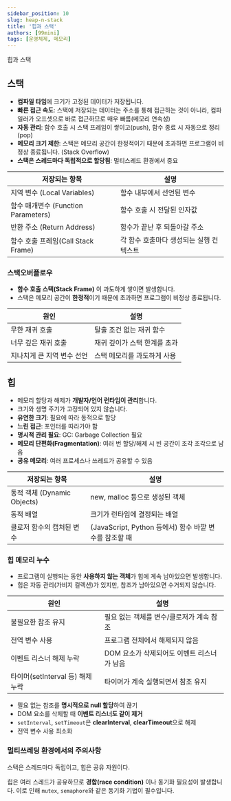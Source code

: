 ```yaml
---
sidebar_position: 10
slug: heap-n-stack
title: '힙과 스택'
authors: [99mini]
tags: [운영체제, 메모리]
---
```


<!-- 메모리 10 ~ 19 -->

힙과 스택

<!-- truncate -->

## 스택

- **컴파일 타임**에 크기가 고정된 데이터가 저장됩니다.
- **빠른 접근 속도**: 스택에 저장되는 데이터는 주소를 통해 접근하는 것이 아니라, 컴파일러가 오프셋으로 바로 접근하므로 매우 빠름(메모리 연속성)
- **자동 관리**: 함수 호출 시 스택 프레임이 쌓이고(push), 함수 종료 시 자동으로 정리(pop)
- **메모리 크기 제한**: 스택은 메모리 공간이 한정적이기 때문에 초과하면 프로그램이 비정상 종료됩니다. (Stack Overflow)
- **스택은 스레드마다 독립적으로 할당됨**: 멀티스레드 환경에서 중요

| 저장되는 항목                       | 설명                                    |
| ----------------------------------- | --------------------------------------- |
| 지역 변수 (Local Variables)         | 함수 내부에서 선언된 변수               |
| 함수 매개변수 (Function Parameters) | 함수 호출 시 전달된 인자값              |
| 반환 주소 (Return Address)          | 함수가 끝난 후 되돌아갈 주소            |
| 함수 호출 프레임(Call Stack Frame)  | 각 함수 호출마다 생성되는 실행 컨텍스트 |

### 스택오버플로우

- **함수 호출 스택(Stack Frame)** 이 과도하게 쌓이면 발생합니다.
- 스택은 메모리 공간이 **한정적**이기 때문에 초과하면 프로그램이 비정상 종료됩니다.

| 원인                       | 설명                         |
| -------------------------- | ---------------------------- |
| 무한 재귀 호출             | 탈출 조건 없는 재귀 함수     |
| 너무 깊은 재귀 호출        | 재귀 깊이가 스택 한계를 초과 |
| 지나치게 큰 지역 변수 선언 | 스택 메모리를 과도하게 사용  |

## 힙

- 메모리 할당과 해제가 **개발자/언어 런타임이 관리**합니다.
- 크기와 생명 주기가 고정되어 있지 않습니다.
- **유연한 크기**: 필요에 따라 동적으로 할당
- **느린 접근**: 포인터를 따라가야 함
- **명시적 관리 필요**: GC: Garbage Collection 필요
- **메모리 단편화(Fragmentation)**: 여러 번 할당/해제 시 빈 공간이 조각 조각으로 남음
- **공유 메모리**: 여러 프로세스나 쓰레드가 공유할 수 있음

| 저장되는 항목               | 설명                                                   |
| --------------------------- | ------------------------------------------------------ |
| 동적 객체 (Dynamic Objects) | new, malloc 등으로 생성된 객체                         |
| 동적 배열                   | 크기가 런타임에 결정되는 배열                          |
| 클로저 함수의 캡처된 변수   | (JavaScript, Python 등에서) 함수 바깥 변수를 참조할 때 |

### 힙 메모리 누수

- 프로그램이 실행되는 동안 **사용하지 않는 객체**가 힙에 계속 남아있으면 발생합니다.
- 힙은 자동 관리(가비지 컬렉션)가 있지만, 참조가 남아있으면 수거되지 않습니다.

| 원인                             | 설명                                       |
| -------------------------------- | ------------------------------------------ |
| 불필요한 참조 유지               | 필요 없는 객체를 변수/클로저가 계속 참조   |
| 전역 변수 사용                   | 프로그램 전체에서 해제되지 않음            |
| 이벤트 리스너 해제 누락          | DOM 요소가 삭제되어도 이벤트 리스너가 남음 |
| 타이머(setInterval 등) 해제 누락 | 타이머가 계속 실행되면서 참조 유지         |

- 필요 없는 참조를 **명시적으로 null 할당**하여 끊기
- DOM 요소를 삭제할 때 **이벤트 리스너도 같이 제거**
- `setInterval`, `setTimeout`은 **clearInterval**, **clearTimeout**으로 해제
- 전역 변수 사용 최소화

### 멀티쓰레딩 환경에서의 주의사항

스택은 스레드마다 독립이고, 힙은 공유 자원이다.

힙은 여러 스레드가 공유하므로 **경합(race condition)** 이나 동기화 필요성이 발생합니다. 이로 인해 `mutex`, `semaphore`와 같은 동기화 기법이 필수입니다.
